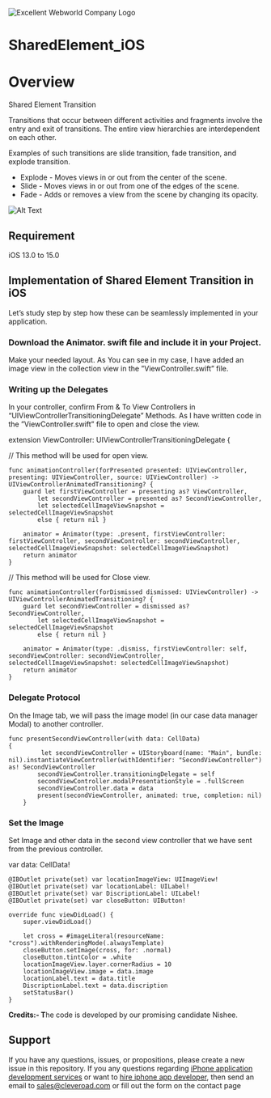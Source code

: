 ![Excellent Webworld Company Logo](https://eww-wp-new.s3.ap-south-1.amazonaws.com/wp-content/uploads/2021/10/21124036/Excellent-Webworld-logo-svg.jpg)

# SharedElement_iOS

# Overview
Shared Element Transition 

Transitions that occur between different activities and fragments involve the entry and exit of transitions. The entire view hierarchies are interdependent on each other. 

Examples of such transitions are slide transition, fade transition, and explode transition.

* Explode - Moves views in or out from the center of the scene.
* Slide - Moves views in or out from one of the edges of the scene.
* Fade - Adds or removes a view from the scene by changing its opacity.

![Alt Text](https://eww-wp-new.s3.ap-south-1.amazonaws.com/wp-content/uploads/2022/01/11124324/gif-04.gif)

## Requirement
iOS 13.0 to 15.0

## Implementation of Shared Element Transition in iOS
Let’s study step by step how these can be seamlessly implemented in your application. 


### Download the Animator. swift file and include it in your Project.
Make your needed layout. As You can see in my case, I have added an image view in the collection view in the ”ViewController.swift” file. 

### Writing up the Delegates 
In your controller, confirm From & To View Controllers in “UIViewControllerTransitioningDelegate” Methods. As I have written code in the ”ViewController.swift” file to open and close the view.

extension ViewController: UIViewControllerTransitioningDelegate {

// This method will be used for open view.

    func animationController(forPresented presented: UIViewController, presenting: UIViewController, source: UIViewController) -> UIViewControllerAnimatedTransitioning? {
        guard let firstViewController = presenting as? ViewController,
            let secondViewController = presented as? SecondViewController,
            let selectedCellImageViewSnapshot = selectedCellImageViewSnapshot
            else { return nil }

        animator = Animator(type: .present, firstViewController: firstViewController, secondViewController: secondViewController, selectedCellImageViewSnapshot: selectedCellImageViewSnapshot)
        return animator
    }

// This method will be used for Close view.

    func animationController(forDismissed dismissed: UIViewController) -> UIViewControllerAnimatedTransitioning? {
        guard let secondViewController = dismissed as? SecondViewController,
            let selectedCellImageViewSnapshot = selectedCellImageViewSnapshot
            else { return nil }

        animator = Animator(type: .dismiss, firstViewController: self, secondViewController: secondViewController, selectedCellImageViewSnapshot: selectedCellImageViewSnapshot)
        return animator
    }

### Delegate Protocol 

On the Image tab, we will pass the image model (in our case data manager Modal) to another controller.

	func presentSecondViewController(with data: CellData) 
 	{
       		 let secondViewController = UIStoryboard(name: "Main", bundle: nil).instantiateViewController(withIdentifier: "SecondViewController") as! SecondViewController
        	secondViewController.transitioningDelegate = self
        	secondViewController.modalPresentationStyle = .fullScreen
        	secondViewController.data = data
        	present(secondViewController, animated: true, completion: nil)
    	} 


### Set the Image

Set Image and other data in the second view controller that we have sent from the previous controller.

var data: CellData!

    @IBOutlet private(set) var locationImageView: UIImageView!
    @IBOutlet private(set) var locationLabel: UILabel!
    @IBOutlet private(set) var DiscriptionLabel: UILabel!
    @IBOutlet private(set) var closeButton: UIButton!

    override func viewDidLoad() {
        super.viewDidLoad()

        let cross = #imageLiteral(resourceName: "cross").withRenderingMode(.alwaysTemplate)
        closeButton.setImage(cross, for: .normal)
        closeButton.tintColor = .white
        locationImageView.layer.cornerRadius = 10
        locationImageView.image = data.image
        locationLabel.text = data.title
        DiscriptionLabel.text = data.discription
        setStatusBar()
    }

**Credits:- T**he code is developed by our promising candidate Nishee.

## Support
If you have any questions, issues, or propositions, please create a new issue in this repository.
If you any questions regarding <a href="https://www.excellentwebworld.com/iphone-application-development-services/?utm_source=github&utm_campaign=iphone-app-development">iPhone application development services</a> or want to <a href="https://www.excellentwebworld.com/hire-iphone-app-developers/?utm_source=github&utm_campaign=hire+iphone-developers">hire iphone app developer</a>, then send an email to sales@cleveroad.com or fill out the form on the contact page

